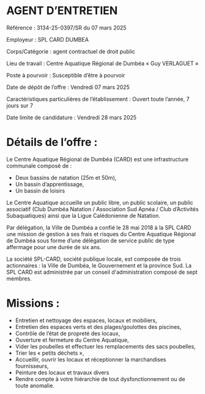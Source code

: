 # AGENT D’ENTRETIEN

Référence : 3134-25-0397/SR du 07 mars 2025

Employeur : SPL CARD DUMBEA

Corps/Catégorie : agent contractuel de droit public

Lieu de travail : Centre Aquatique Régional de Dumbéa « Guy VERLAGUET »

Poste à pourvoir : Susceptible d’être à pourvoir

Date de dépôt de l’offre : Vendredi 07 mars 2025

Caractéristiques particulières de l’établissement : Ouvert toute l’année, 7 jours sur 7

Date limite de candidature : Vendredi 28 mars 2025

# Détails de l’offre :

Le Centre Aquatique Régional de Dumbéa (CARD) est une infrastructure communale composé de :

- Deux bassins de natation (25m et 50m),
- Un bassin d’apprentissage,
- Un bassin de loisirs

Le Centre Aquatique accueille un public libre, un public scolaire, un public associatif (Club Dumbéa Natation / Association Sud Apnéa / Club d’Activités Subaquatiques) ainsi que la Ligue Calédonienne de Natation.

Par délégation, la Ville de Dumbéa a confié le 28 mai 2018 à la SPL CARD une mission de gestion à ses frais et risques du Centre Aquatique Régional de Dumbéa sous forme d’une délégation de service public de type affermage pour une durée de six ans.

La société SPL-CARD, société publique locale, est composée de trois actionnaires : la Ville de Dumbéa, le Gouvernement et la province Sud. La SPL CARD est administrée par un conseil d'administration composé de sept membres.

# Missions :

- Entretien et nettoyage des espaces, locaux et mobiliers,
- Entretien des espaces verts et des plages/goulottes des piscines,
- Contrôle de l’état de propreté des locaux,
- Ouverture et fermeture du Centre Aquatique,
- Vider les poubelles et effectuer les remplacements des sacs poubelles,
- Trier les « petits déchets »,
- Accueillir, ouvrir les locaux et réceptionner la marchandises fournisseurs,
- Peinture des locaux et travaux divers
- Rendre compte à votre hiérarchie de tout dysfonctionnement ou de toute anomalie.